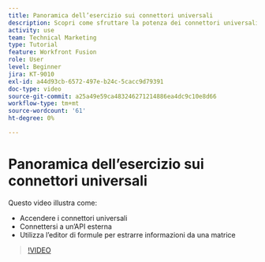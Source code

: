 ```yaml
---
title: Panoramica dell’esercizio sui connettori universali
description: Scopri come sfruttare la potenza dei connettori universali, connettersi a un’API esterna ed estrarre informazioni da un array, il tutto in [!DNL Adobe Workfront Fusion].
activity: use
team: Technical Marketing
type: Tutorial
feature: Workfront Fusion
role: User
level: Beginner
jira: KT-9010
exl-id: a44d93cb-6572-497e-b24c-5cacc9d79391
doc-type: video
source-git-commit: a25a49e59ca483246271214886ea4dc9c10e8d66
workflow-type: tm+mt
source-wordcount: '61'
ht-degree: 0%

---
```


# Panoramica dell’esercizio sui connettori universali

Questo video illustra come:

* Accendere i connettori universali
* Connettersi a un’API esterna
* Utilizza l’editor di formule per estrarre informazioni da una matrice

>[!VIDEO](https://video.tv.adobe.com/v/335269/?quality=12&learn=on)
